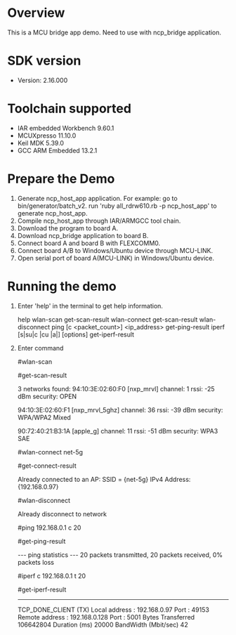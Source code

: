 Overview
========
This is a MCU bridge app demo. Need to use with ncp_bridge application.




SDK version
===========
- Version: 2.16.000

Toolchain supported
===================
- IAR embedded Workbench  9.60.1
- MCUXpresso  11.10.0
- Keil MDK  5.39.0
- GCC ARM Embedded  13.2.1

Prepare the Demo
================
1.  Generate ncp_host_app application. 
    For example: go to bin/generator/batch_v2.
                 run 'ruby all_rdrw610.rb -p ncp_host_app' to generate ncp_host_app.
2.  Compile ncp_host_app through IAR/ARMGCC tool chain.
3.  Download the program to board A.
4.  Download ncp_bridge application to board B.
5.  Connect board A and board B with FLEXCOMM0.
6.  Connect board A/B to Windows/Ubuntu device through MCU-LINK.
7.  Open serial port of board A(MCU-LINK) in Windows/Ubuntu device.


Running the demo
================
1.  Enter 'help' in the terminal to get help information.

    help
    wlan-scan
    get-scan-result
    wlan-connect <ssid>
    get-scan-result
    wlan-disconnect
    ping [c <packet_count>] <ip_address>
    get-ping-result
    iperf [s|su|c <host>|cu <host>|a|] [options]
    get-iperf-result

2.  Enter command

    #wlan-scan

    #get-scan-result

     3 networks found:
      94:10:3E:02:60:F0  [nxp_mrvl]
              channel: 1
              rssi: -25 dBm
              security: OPEN

      94:10:3E:02:60:F1  [nxp_mrvl_5ghz]
              channel: 36
              rssi: -39 dBm
              security: WPA/WPA2 Mixed

      90:72:40:21:B3:1A  [apple_g]
              channel: 11
              rssi: -51 dBm
              security: WPA3 SAE


    #wlan-connect net-5g

    #get-connect-result

     Already connected to an AP:
     SSID = {net-5g}
     IPv4 Address: {192.168.0.97}


    #wlan-disconnect

    Already disconnect to network

    #ping 192.168.0.1 c 20
 
    #get-ping-result

    ---  ping statistics  ---
    20 packets transmitted, 20 packets received, 0% packets loss

    #iperf c 192.168.0.1 t 20
    
    #get-iperf-result

    ---------------------
    TCP_DONE_CLIENT (TX)
    Local address : 192.168.0.97  Port : 49153
    Remote address : 192.168.0.128  Port : 5001
    Bytes Transferred 106642804
    Duration (ms) 20000
    BandWidth (Mbit/sec) 42
